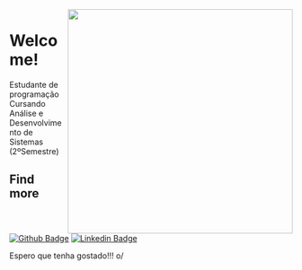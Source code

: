 <img align="right" width="400" height="400" src="https://gph.is/2C49Jym">
 
# Welcome!
 
Estudante de programação
Cursando Análise e Desenvolvimento de Sistemas (2ºSemestre)

 
 
## Find more
[![Github Badge](https://img.shields.io/badge/-Github-000?style=flat-square&logo=Github&logoColor=white&link=https://github.com/pietrodmedeiros)](https://github.com/pietrodmedeiros)
[![Linkedin Badge](https://img.shields.io/badge/-LinkedIn-blue?style=flat-square&logo=Linkedin&logoColor=white&link=https://www.linkedin.com/in/pietrodm/)](https://www.linkedin.com/in/pietrodm/)
 
Espero que tenha gostado!!! o/
